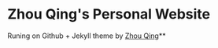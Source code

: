 # Zhou Qing's Personal Website

Runing on Github + Jekyll theme by [Zhou Qing](https://github.com/zhouqing86/zhouqing86.github.io)**
